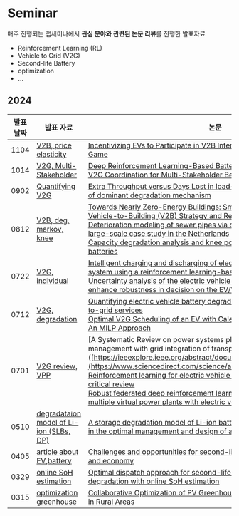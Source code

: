 # Seminar
매주 진행되는 랩세미나에서 **관심 분야와 관련된 논문 리뷰**를 진행한 발표자료
+ Reinforcement Learning (RL)
+ Vehicle to Grid (V2G)
+ Second-life Battery
+ optimization
+ ...

## 2024

| 발표 날짜 | 발표 자료 | 논문  |
|-----------|------|------|
|   1104    | [V2B, price elasticity](https://github.com/SHKim26/Seminar/blob/main/2024/1104_V2B%2C%20price%20elasticity_%EA%B9%80%EC%83%81%ED%9B%88.pdf) | [Incentivizing EVs to Participate in V2B Interactions using the Stackelberg Game](https://ieeexplore.ieee.org/abstract/document/10586304) |
|   1014    | [V2G, Multi-Stakeholder](https://github.com/SHKim26/Seminar/blob/main/2024/1014_V2G%2C%20Multi-Stakeholder_%EA%B9%80%EC%83%81%ED%9B%88.pdf) |  [Deep Reinforcement Learning-Based Battery Conditioning Hierarchical V2G Coordination for Multi-Stakeholder Benefits](https://arxiv.org/abs/2308.00218) |
|   0902    | [Quantifying V2G](https://github.com/SHKim26/Seminar/blob/main/2024/0902_Quantifying%20V2G_%EA%B9%80%EC%83%81%ED%9B%88.pdf) |  [Extra Throughput versus Days Lost in load-shifting V2G services: Influence of dominant degradation mechanism](https://arxiv.org/abs/2408.02139) |
|   0812    | [V2B, deg. markov, knee](https://github.com/SHKim26/Seminar/blob/main/2024/0812_V2B%2C%20deg.%20markov%2C%20knee_%EA%B9%80%EC%83%81%ED%9B%88.pdf) |  [Towards Nearly Zero-Energy Buildings: Smart Energy Management of Vehicle-to-Building (V2B) Strategy and Renewable Energy Sources](https://www.sciencedirect.com/science/article/pii/S2210670723005528) <br> [Deterioration modeling of sewer pipes via discrete-time Markov chains: A large-scale case study in the Netherlands](https://arxiv.org/abs/2310.01888) <br> [Capacity degradation analysis and knee point prediction for lithium-ion batteries](https://www.sciencedirect.com/science/article/pii/S2773153724000239)|
|   0722    | [V2G, individual](https://github.com/SHKim26/Seminar/blob/main/2024/0722_V2G%2C%20individual_%EA%B9%80%EC%83%81%ED%9B%88.pdf) |  [Intelligent charging and discharging of electric vehicles in a vehicle-to-grid system using a reinforcement learning-based approach](https://www.sciencedirect.com/science/article/pii/S2352467723002321) <br> [Uncertainty analysis of the electric vehicle potential for a household to enhance robustness in decision on the EV/V2H technologies](https://www.sciencedirect.com/science/article/pii/S0306261924006779) |
|   0712    | [V2G, degradation](https://github.com/SHKim26/Seminar/blob/main/2024/0712_V2G%2C%20degradation_%EA%B9%80%EC%83%81%ED%9B%88.pdf) |  [Quantifying electric vehicle battery degradation from driving vs. vehicle-to-grid services](https://www.sciencedirect.com/science/article/pii/S0378775316313052) <br> [Optimal V2G Scheduling of an EV with Calendar and Cycle Aging of Battery: An MILP Approach](https://ieeexplore.ieee.org/abstract/document/10488452) |
|   0701    | [V2G review, VPP](https://github.com/SHKim26/Seminar/blob/main/2024/0701_V2G%20review%2C%20VPP_%EA%B9%80%EC%83%81%ED%9B%88.pdf) | [A Systematic Review on power systems planning and operations management with grid integration of transportation electrification at scale]([https://ieeexplore.ieee.org/abstract/document/10586304](https://www.sciencedirect.com/science/article/pii/S2666792423000264) <br> [Reinforcement learning for electric vehicle applications in power systems:A critical review](https://www.sciencedirect.com/science/article/pii/S1364032122009339) <br> [Robust federated deep reinforcement learning for optimal control in multiple virtual power plants with electric vehicles](https://www.sciencedirect.com/science/article/pii/S0306261923009790)|
|   0510    | [degradataion model of Li-ion (SLBs, DP)](https://github.com/SHKim26/Seminar/blob/main/2024/0510_degradataion%20model%20of%20Li-ion%20(SLBs%2C%20DP)_%EA%B9%80%EC%83%81%ED%9B%88.pdf) | [A storage degradation model of Li-ion batteries to integrate ageing effects in the optimal management and design of an isolated microgrid](https://www.sciencedirect.com/science/article/pii/S0306261922018414) |
|   0405    | [article about EV,battery](https://github.com/SHKim26/Seminar/blob/main/2024/0405_article%20about%20EV%2Cbattery_%EA%B9%80%EC%83%81%ED%9B%88.pdf) | [Challenges and opportunities for second-life batteries: Key technologies and economy](https://www.sciencedirect.com/science/article/pii/S1364032123010493) |
|   0329    | [online SoH estimation](https://github.com/SHKim26/Seminar/blob/main/2024/0329_online%20SoH%20estimation_%EA%B9%80%EC%83%81%ED%9B%88.pdf) | [Optimal dispatch approach for second-life batteries considering degradation with online SoH estimation](https://www.sciencedirect.com/science/article/pii/S1364032122009340) |
|   0315    | [optimization greenhouse]([https://github.com/SHKim26/Seminar/blob/main/2024/0329_online%20SoH%20estimation_%EA%B9%80%EC%83%81%ED%9B%88.pdf](https://github.com/SHKim26/Seminar/blob/main/2024/0315_optimization%20greenhouse_%EA%B9%80%EC%83%81%ED%9B%88.pdf)) | [Collaborative Optimization of PV Greenhouses and Clean Energy Systems in Rural Areas]([https://www.sciencedirect.com/science/article/pii/S1364032122009340](https://ieeexplore.ieee.org/abstract/document/9963693)) |












